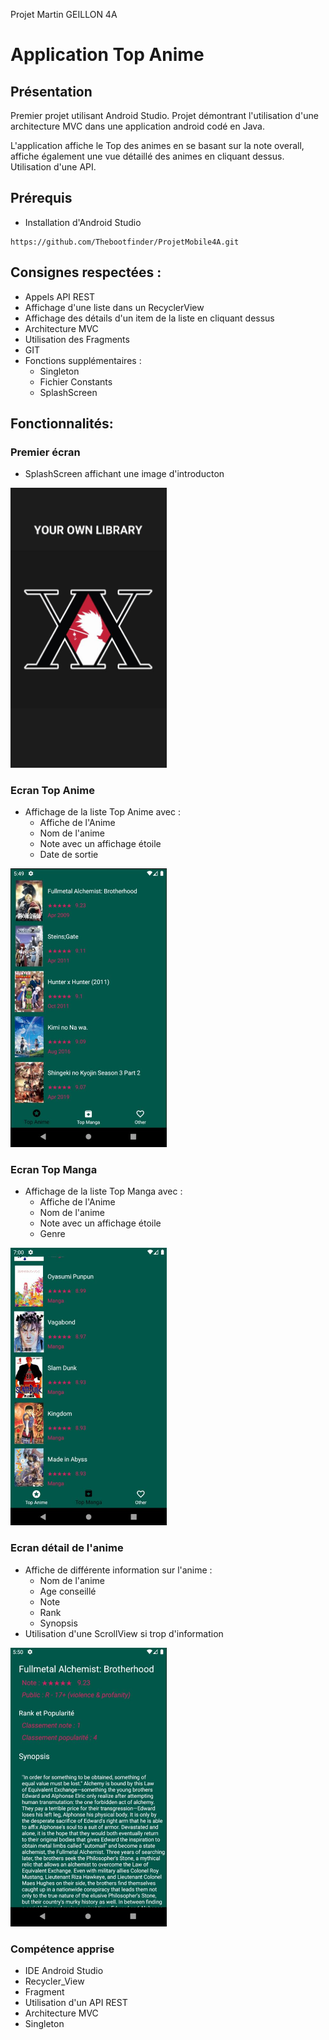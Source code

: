 ﻿Projet Martin GEILLON 4A

# Application Top Anime

## Présentation

Premier projet utilisant Android Studio. Projet démontrant l'utilisation d'une architecture MVC dans une application android codé en Java.

L'application affiche le Top des animes en se basant sur la note overall, affiche également une vue détaillé des animes en cliquant dessus. Utilisation d'une API.


## Prérequis


- Installation d'Android Studio

````
https://github.com/Thebootfinder/ProjetMobile4A.git
````

## Consignes respectées : 

- Appels API REST
- Affichage d'une liste dans un RecyclerView
- Affichage des détails d'un item de la liste en cliquant dessus
- Architecture MVC 
- Utilisation des Fragments 
- GIT
- Fonctions supplémentaires :
  - Singleton
  - Fichier Constants
  - SplashScreen

## Fonctionnalités: 

### Premier écran 

- SplashScreen affichant une image d'introducton 

<img src="readme_img/splashscreen.JPG" alt="splash" width="250">

### Ecran Top Anime 

- Affichage de la liste Top Anime avec : 
  - Affiche de l'Anime
  - Nom de l'anime
  - Note avec un affichage étoile 
  - Date de sortie

<img src="readme_img/top_liste.JPG" alt="liste" width="250" class="centered">

### Ecran Top Manga

- Affichage de la liste Top Manga avec : 
  - Affiche de l'Anime
  - Nom de l'anime
  - Note avec un affichage étoile 
  - Genre


<img src="readme_img/detail_manga.JPG" alt="liste" width="250" class="centered">

### Ecran détail de l'anime

- Affiche de différente information sur l'anime :
  - Nom de l'anime
  - Age conseillé
  - Note
  - Rank
  - Synopsis 
- Utilisation d'une ScrollView si trop d'information 


<img src="readme_img/detail_anime.JPG" alt="détail" width="250" class="centered">

### Compétence apprise 

- IDE Android Studio
- Recycler_View
- Fragment
- Utilisation d'un API REST 
- Architecture MVC 
- Singleton 

